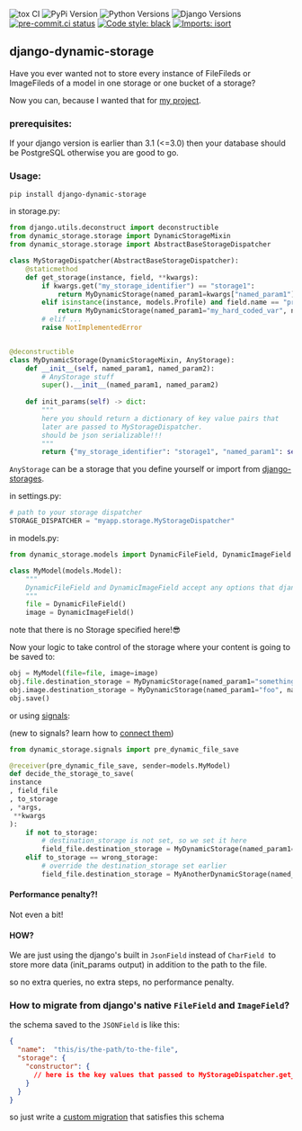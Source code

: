 ![tox CI](https://github.com/engAmirEng/django-dynamic-storage/actions/workflows/tox.yml/badge.svg)
![PyPi Version](https://img.shields.io/pypi/v/django-dynamic-storage)
![Python Versions](https://img.shields.io/pypi/pyversions/poetry)
![Django Versions](https://img.shields.io/badge/django-2.2_|_3.0_|_3.1_|_3.2_|_4.0_|_4.1_|_4.2-green)
[![pre-commit.ci status](https://results.pre-commit.ci/badge/github/engAmirEng/django-dynamic-storage/main.svg)](https://results.pre-commit.ci/latest/github/engAmirEng/django-dynamic-storage/main)
[![Code style: black](https://img.shields.io/badge/code%20style-black-000000.svg)](https://github.com/psf/black)
[![Imports: isort](https://img.shields.io/badge/%20imports-isort-%231674b1?style=flat&labelColor=ef8336)](https://pycqa.github.io/isort/)

## django-dynamic-storage

Have you ever wanted not to store every instance of FileFileds or ImageFileds of a model in one storage or one bucket of a storage?

Now you can, because I wanted that for [my project](https://github.com/SayIfOrg/say_wagtail).

### prerequisites:

If your django version is earlier than 3.1 (<=3.0) then your database should be PostgreSQL otherwise you are good to go.

### Usage:

```plaintext
pip install django-dynamic-storage
```

in storage.py:

```python
from django.utils.deconstruct import deconstructible
from dynamic_storage.storage import DynamicStorageMixin
from dynamic_storage.storage import AbstractBaseStorageDispatcher

class MyStorageDispatcher(AbstractBaseStorageDispatcher):
    @staticmethod
    def get_storage(instance, field, **kwargs):
        if kwargs.get("my_storage_identifier") == "storage1":
            return MyDynamicStorage(named_param1=kwargs["named_param1"], named_param2=kwargs["named_param2"])
        elif isinstance(instance, models.Profile) and field.name == "profile_pic":
            return MyDynamicStorage(named_param1="my_hard_coded_var", named_param2="my_other_hard_coded_var")
        # elif ...
        raise NotImplementedError


@deconstructible
class MyDynamicStorage(DynamicStorageMixin, AnyStorage):
    def __init__(self, named_param1, named_param2):
        # AnyStorage stuff
        super().__init__(named_param1, named_param2)
        
	def init_params(self) -> dict:
		"""
		here you should return a dictionary of key value pairs that 
		later are passed to MyStorageDispatcher.
		should be json serializable!!!
		"""
		return {"my_storage_identifier": "storage1", "named_param1": self.named_param1, "named_param2": self.named_param2, ...}
```

`AnyStorage` can be a storage that you define yourself or import from [django-storages](https://pypi.org/project/django-storages/).

in settings.py:

```python
# path to your storage dispatcher
STORAGE_DISPATCHER = "myapp.storage.MyStorageDispatcher"
```

in models.py:

```python
from dynamic_storage.models import DynamicFileField, DynamicImageField

class MyModel(models.Model):
	"""
	DynamicFileField and DynamicImageField accept any options that django's native FileField and ImageField accept
	"""
	file = DynamicFileField()
	image = DynamicImageField()
```
note that there is no Storage specified here!😎

Now your logic to take control of the storage where your content is going to be saved to:

```python
obj = MyModel(file=file, image=image)
obj.file.destination_storage = MyDynamicStorage(named_param1="something", named_param2="another_thing")
obj.image.destination_storage = MyDynamicStorage(named_param1="foo", named_param2="bar")
obj.save()
```

or using [signals](https://docs.djangoproject.com/en/4.2/topics/signals/):

(new to signals? learn how to [connect them](https://docs.djangoproject.com/en/4.2/topics/signals/#connecting-receiver-functions))

```python
from dynamic_storage.signals import pre_dynamic_file_save

@receiver(pre_dynamic_file_save, sender=models.MyModel)
def decide_the_storage_to_save(
instance
, field_file
, to_storage
, *args,
 **kwargs
):
    if not to_storage:
    	# destination_storage is not set, so we set it here
        field_file.destination_storage = MyDynamicStorage(named_param1="something", named_param2="another_thing")
    elif to_storage == wrong_storage:
		# override the destination_storage set earlier
		field_file.destination_storage = MyAnotherDynamicStorage(named_param1="foo", named_param2="bar")
```

#### Performance penalty?!

Not even a bit!

#### HOW?

We are just using the django's built in `JsonField` instead of `CharField`  to store more data (init_params output) in addition to the path to the file.

so no extra queries, no extra steps, no performance penalty.

### How to migrate from django's native `FileField` and `ImageField`?

the schema saved to the `JSONField` is like this:

```json
{
  "name":  "this/is/the-path/to-the-file", 
  "storage": {
    "constructor": {
      // here is the key values that passed to MyStorageDispatcher.get_storage as **kwargs
    }
  }
}
```
so just write a [custom migration](https://docs.djangoproject.com/en/5.0/howto/writing-migrations/)
that satisfies this schema